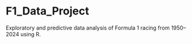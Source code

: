 # F1_Data_Project
Exploratory and predictive data analysis of Formula 1 racing from 1950–2024 using R.
